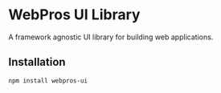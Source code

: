 # WebPros UI Library
A framework agnostic UI library for building web applications.

## Installation

```bash
npm install webpros-ui
```
